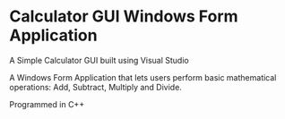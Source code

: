 # Calculator GUI Windows Form Application
A Simple Calculator GUI built using Visual Studio

A Windows Form Application that lets users perform basic mathematical operations:
Add, Subtract, Multiply and Divide.

Programmed in C++
